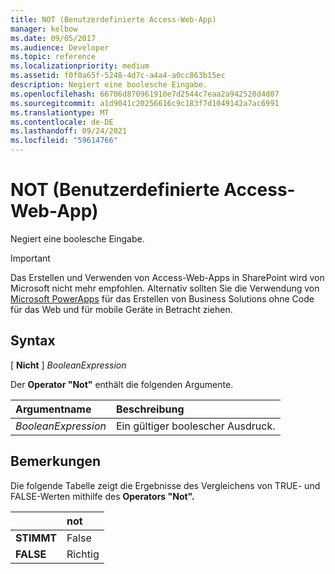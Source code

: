 ```yaml
---
title: NOT (Benutzerdefinierte Access-Web-App)
manager: kelbow
ms.date: 09/05/2017
ms.audience: Developer
ms.topic: reference
ms.localizationpriority: medium
ms.assetid: f0f0a65f-5248-4d7c-a4a4-a0cc863b15ec
description: Negiert eine boolesche Eingabe.
ms.openlocfilehash: 66706d870961910e7d2544c7eaa2a942528d4d07
ms.sourcegitcommit: a1d9041c20256616c9c183f7d1049142a7ac6991
ms.translationtype: MT
ms.contentlocale: de-DE
ms.lasthandoff: 09/24/2021
ms.locfileid: "59614766"
---
```

# <a name="not-access-custom-web-app"></a>NOT (Benutzerdefinierte Access-Web-App)

Negiert eine boolesche Eingabe.
  
> [!IMPORTANT]
> Das Erstellen und Verwenden von Access-Web-Apps in SharePoint wird von Microsoft nicht mehr empfohlen. Alternativ sollten Sie die Verwendung von [Microsoft PowerApps](https://powerapps.microsoft.com/en-us/) für das Erstellen von Business Solutions ohne Code für das Web und für mobile Geräte in Betracht ziehen. 
  
## <a name="syntax"></a>Syntax

[ **Nicht** ]  *BooleanExpression* 
  
Der **Operator "Not"** enthält die folgenden Argumente. 
  
|**Argumentname**|**Beschreibung**|
|:-----|:-----|
| *BooleanExpression*  <br/> |Ein gültiger boolescher Ausdruck.  <br/> |
   
## <a name="remarks"></a>Bemerkungen

Die folgende Tabelle zeigt die Ergebnisse des Vergleichens von TRUE- und FALSE-Werten mithilfe des **Operators "Not".** 
  
||**not**|
|:-----|:-----|
|**STIMMT** <br/> |False  <br/> |
|**FALSE** <br/> |Richtig  <br/> |
   

